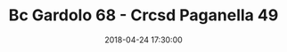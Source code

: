 ---
title: Bc Gardolo 68 - Crcsd Paganella 49
date: 2018-04-24 17:30:00
squadra-a: Crcsd Paganella
punteggio-a: 68
squadra-b: Bc Gardolo
punteggio-b: 49
partite/squadra: under-13-17-18
luogo: Centro Sportivo Trento Nord
categoria: under 13
---